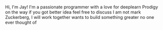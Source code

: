 Hi, I'm Jay! I'm a passionate programmer with a love for deeplearn 
Prodigy on the way
if you got better idea feel free to discuss I am not mark Zuckerberg, I will work together
wants to build something greater no one ever thought of
